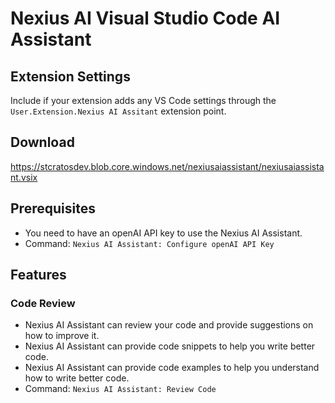 # Nexius AI Visual Studio Code AI Assistant

## Extension Settings

Include if your extension adds any VS Code settings through the `User.Extension.Nexius AI Assitant` extension point.

## Download

https://stcratosdev.blob.core.windows.net/nexiusaiassistant/nexiusaiassistant.vsix

## Prerequisites

- You need to have an openAI API key to use the Nexius AI Assistant.
- Command: `Nexius AI Assistant: Configure openAI API Key`

## Features

### Code Review

- Nexius AI Assistant can review your code and provide suggestions on how to improve it.
- Nexius AI Assistant can provide code snippets to help you write better code.
- Nexius AI Assistant can provide code examples to help you understand how to write better code.
- Command: `Nexius AI Assistant: Review Code`
